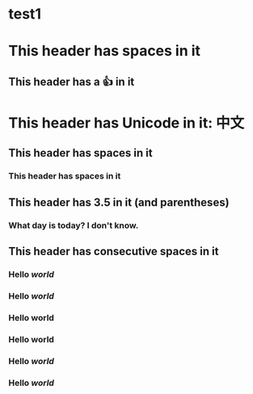 <!-- prettier-ignore-start -->

# test1

<!--TOC-->

<!--TOC-->

# This header has spaces in it
## This header has a :thumbsup: in it
# This header has Unicode in it: 中文
## This header has spaces in it
### This header has spaces in it
## This header has 3.5 in it (and parentheses)
### What day is today? I don't know.
## This header has     consecutive spaces in it
### Hello _world_
### Hello *world*
### Hello __world__
### Hello **world**
### Hello _**world**_
### Hello *__world__*

<!-- prettier-ignore-end -->
